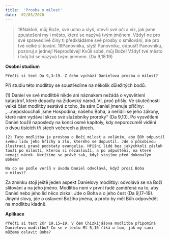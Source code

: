 ```yaml
---
title:  'Prosba o milost'
date:  02/03/2020
---
```


> <p></p>
> 18Nakloň, můj Bože, své ucho a slyš, otevři své oči a viz, jak jsme zpustošeni my i město, které se nazývá tvým jménem. Vždyť ne pro své spravedlivé činy ti předkládáme své prosby o smilování, ale pro tvé velké slitování. 19Panovníku, slyš! Panovníku, odpusť! Panovníku, pozoruj a jednej! Neprodlévej! Kvůli sobě, můj Bože! Vždyť tvé město i tvůj lid se nazývá tvým jménem. (Da 9,18.19)

**Osobní studium**

`Přečti si text Da 9,3–19. Z čeho vychází Danie­lova prosba o milost?`

Při studiu této modlitby se soustředíme na několik důležitých bodů.

(1) Daniel ve své modlitbě nikde ani náznakem nežádá o vysvětlení katastrof, které dopadly na židovský národ. Ví, proč přišly. Ve skutečnosti velká část modlitby sestává z toho, že sám Daniel jmenuje příčiny: „...neposlouchali jsme Hospodina, našeho Boha, a neřídili se jeho zákony, které nám vydával skrze své služebníky proroky“ (Da 9,10). Po vysvětlení Daniel toužil naposledy na konci osmé kapitoly, kdy neporozuměl vidění o dvou tisících tří stech večerech a jitrech.

`(2) Tato modlitba je prosbou o Boží milost a voláním, aby Bůh odpustil svému lidu jeho hříchy a zlo, kterého se dopustil. Jde o působivou ilustraci pravé podstaty evangelia. Hříšní lidé bez jakýchkoli zásluh touží po milosti, kterou si nezaslouží, a po odpuštění, na které nemají nárok. Necítíme se právě tak, když stojíme před dokonalým Bohem?`

`Na co se podle veršů v úvodu Daniel odvolává, když prosí Boha o milost?`

Za zmínku stojí ještě jeden aspekt Danie­lovy modlitby: odvolává se na Boží slitování a na jeho jméno. Modlitba není v první řadě zaměřená na to, aby Daniel nebo jeho lid něco získal. Jde o Boha a o jeho čest (­Da 9,17–19)­. Jinými slovy, jde o oslavení Božího jména, a proto by měl Bůh odpovědět na modlitbu kladně.

**Aplikace**

`Přečti si text 2Kr 19,15–19. V čem Chizkijášova modlitba připomíná Danielovu modlitbu? Co se v textu Mt 5,16 říká o tom, jak my sami můžeme oslavit Boha?`